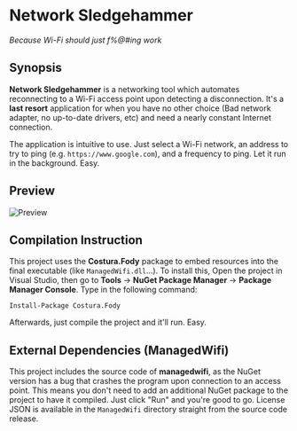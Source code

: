 # Network Sledgehammer
*Because Wi-Fi should just f%@#ing work*

## Synopsis
**Network Sledgehammer** is a networking tool which automates reconnecting to a
Wi-Fi access point upon detecting a disconnection. It's a **last resort**
application for when you have no other choice (Bad network adapter, no
up-to-date drivers, etc) and need a nearly constant Internet connection.

The application is intuitive to use. Just select a Wi-Fi network, an address to
try to ping (e.g. `https://www.google.com`), and a frequency to ping. Let it
run in the background. Easy.

## Preview
![Preview](../assets/assets/preview.png?raw=true)

## Compilation Instruction
This project uses the **Costura.Fody** package to embed resources into the
final executable (like `ManagedWifi.dll`...). To install this, Open the project
in Visual Studio, then go to **Tools** -\> **NuGet Package Manager** -\>
**Package Manager Console**. Type in the following command:
```
Install-Package Costura.Fody
```
Afterwards, just compile the project and it'll run. Easy.

## External Dependencies (ManagedWifi)
This project includes the source code of **managedwifi**, as the NuGet version
has a bug that crashes the program upon connection to an access point. This
means you don't need to add an additional NuGet package to the project to have
it compiled. Just click "Run" and you're good to go. License JSON is available
in the `ManagedWifi` directory straight from the source code release.
